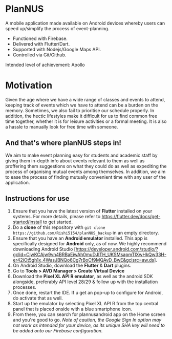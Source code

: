 # PlanNUS

A mobile application made available on Android devices whereby users can speed up/simplify the process of event-planning.

- Functioned with Firebase.
- Delivered with Flutter/Dart.
- Supported with Nodejs/Google Maps API.
- Controlled via Git/Github.

Intended level of achievement: Apollo

# Motivation

Given the age where we have a wide range of classes and events to attend, keeping track of events which we have to attend can be a burden on the memory. Sometimes, we also fail to prioritise our schedule properly. In addition, the hectic lifestyles make it difficult for us to find common free time together, whether it is for leisure activities or a formal meeting. It is also a hassle to manually look for free time with someone.


## And that's where planNUS steps in!

We aim to make event planning easy for students and academic staff by giving them in-depth info about events relevant to them as well as proffering them suggestions on what they could do as well as expediting the process of organising mutual events among themselves. In addition, we aim to ease the process of finding mutually convenient time with any user of the application.


## Instructions for use
1. Ensure that you have the latest version of __Flutter__ installed on your systems. For more details, please refer to https://flutter.dev/docs/get-started/install to get started.
2. Do a __clone__ of this repository with `git clone https://github.com/Rishi5154/planNUS_backup` in an empty directory.
3. Ensure that you have an __Android emulator__ installed. This app is specifically designed for __Android__ only, as of now. We highly recommend downloading Android Studio [https://developer.android.com/studio/?gclid=CjwKCAjw9vn4BRBaEiwAh0muDJlTH_UKSMsapmTlXwHkQw33H-er42iOt5gh1x_4WasJBNQo6Cg7rBoCf9MQAvD_BwE&gclsrc=aw.ds].
4. On Android Studio, download the __Flutter__ & __Dart__ plugins.
5. Go to __Tools > AVD Manager > Create Virtual Device__
5. Download the __Pixel XL API R emulator__, as well as the android SDK alongside, preferably API level 28/29 & follow up with the installation processes.
6. Once done, restart the IDE. If u get an pop-up to configure for Android, do activate that as well.
7. Start up the emulator by selecting Pixel XL API R from the top central panel that is placed onside with a blue smartphone icon.
8. From there, you can search for plannusandroid app on the Home screen and you're good to go.
_Note of caution, the Google Sign In option may not work as intended for your device, as its unique SHA key will need to be added onto our Firebase configuration._


